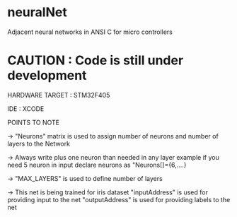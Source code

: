 # neuralNet
Adjacent neural networks in ANSI C for micro controllers

# CAUTION : Code is still under development

HARDWARE TARGET : STM32F405

IDE : XCODE

POINTS TO NOTE

-> "Neurons" matrix is used to assign number of neurons and number of layers to the Network

-> Always write plus one neuron than needed in any layer
    example if you need 5 neuron in input declare neurons as "Neurons[]={6,....}
    
-> "MAX_LAYERS" is used to define number of layers

-> This net is being trained for iris dataset
      "inputAddress" is used for providing input to the net
      "outputAddress" is used for providing labels to the net
